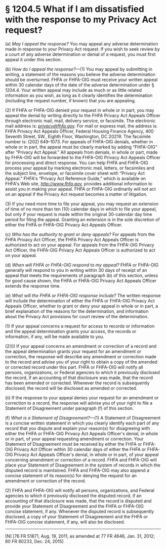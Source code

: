 # § 1204.5   What if I am dissatisfied with the response to my Privacy Act request?

(a) *May I appeal the response?* You may appeal any adverse determination made in response to your Privacy Act request. If you wish to seek review by a court of any adverse determination or denial of a request, you must first appeal it under this section.


(b) *How do I appeal the response?*—(1) You may appeal by submitting in writing, a statement of the reasons you believe the adverse determination should be overturned. FHFA or FHFA-OIG must receive your written appeal within 30 calendar days of the date of the adverse determination under § 1204.4. Your written appeal may include as much or as little related information as you wish, as long as it clearly identifies the determination (including the request number, if known) that you are appealing.


(2) If FHFA or FHFA-OIG denied your request in whole or in part, you may appeal the denial by writing directly to the FHFA Privacy Act Appeals Officer through electronic mail, mail, delivery service, or facsimile. The electronic mail address is: *privacy@fhfa.gov.* For mail or express mail, the address is: FHFA Privacy Act Appeals Officer, Federal Housing Finance Agency, 400 Seventh Street, SW., Eighth Floor, Washington, DC 20219. The facsimile number is: (202) 649-1073. For appeals of FHFA-OIG denials, whether in whole or in part, the appeal must be clearly marked by adding “FHFA-OIG” after “Privacy Act Appeal.” All appeals from denials, in whole or part, made by FHFA-OIG will be forwarded to the FHFA-OIG Privacy Act Appeals Officer for processing and direct response. You can help FHFA and FHFA-OIG process your appeal by marking electronic mail, letters, or facsimiles and the subject line, envelope, or facsimile cover sheet with “Privacy Act Appeal.” FHFA's “Privacy Act Reference Guide,” which is available on FHFA's Web site, *http://www.fhfa.gov,* provides additional information to assist you in making your appeal. FHFA or FHFA-OIG ordinarily will not act on an appeal if the Privacy Act request becomes a matter of litigation.


(3) If you need more time to file your appeal, you may request an extension of time of no more than ten (10) calendar days in which to file your appeal, but only if your request is made within the original 30-calendar day time period for filing the appeal. Granting an extension is in the sole discretion of either the FHFA or FHFA-OIG Privacy Act Appeals Officer.


(c) *Who has the authority to grant or deny appeals?* For appeals from the FHFA Privacy Act Officer, the FHFA Privacy Act Appeals Officer is authorized to act on your appeal. For appeals from the FHFA-OIG Privacy Act Officer, the FHFA-OIG Privacy Act Appeals Officer is authorized to act on your appeal.


(d) *When will FHFA or FHFA-OIG respond to my appeal?* FHFA or FHFA-OIG generally will respond to you in writing within 30 days of receipt of an appeal that meets the requirements of paragraph (b) of this section, unless for good cause shown, the FHFA or FHFA-OIG Privacy Act Appeals Officer extends the response time.


(e) *What will the FHFA or FHFA-OIG response include?* The written response will include the determination of either the FHFA or FHFA-OIG Privacy Act Appeals Officer, whether to grant or deny your appeal in whole or in part, a brief explanation of the reasons for the determination, and information about the Privacy Act provisions for court review of the determination.


(1) If your appeal concerns a request for access to records or information and the appeal determination grants your access, the records or information, if any, will be made available to you.


(2)(i) If your appeal concerns an amendment or correction of a record and the appeal determination grants your request for an amendment or correction, the response will describe any amendment or correction made to the record and advise you of your right to obtain a copy of the amended or corrected record under this part. FHFA or FHFA-OIG will notify all persons, organizations, or Federal agencies to which it previously disclosed the record, if an accounting of that disclosure was made, that the record has been amended or corrected. Whenever the record is subsequently disclosed, the record will be disclosed as amended or corrected.


(ii) If the response to your appeal denies your request for an amendment or correction to a record, the response will advise you of your right to file a Statement of Disagreement under paragraph (f) of this section.


(f) *What is a Statement of Disagreement?*—(1) A Statement of Disagreement is a concise written statement in which you clearly identify each part of any record that you dispute and explain your reason(s) for disagreeing with either the FHFA or FHFA-OIG Privacy Act Appeals Officer's denial, in whole or in part, of your appeal requesting amendment or correction. Your Statement of Disagreement must be received by either the FHFA or FHFA-OIG Privacy Act Officer within 30 calendar days of either the FHFA or FHFA-OIG Privacy Act Appeals Officer's denial, in whole or in part, of your appeal concerning amendment or correction of a record. FHFA and FHFA-OIG will place your Statement of Disagreement in the system of records in which the disputed record is maintained. FHFA and FHFA-OIG may also append a concise statement of its reason(s) for denying the request for an amendment or correction of the record.


(2) FHFA and FHFA-OIG will notify all persons, organizations, and Federal agencies to which it previously disclosed the disputed record, if an accounting of that disclosure was made, that the record is disputed and provide your Statement of Disagreement and the FHFA or FHFA-OIG concise statement, if any. Whenever the disputed record is subsequently disclosed, a copy of your Statement of Disagreement and the FHFA or FHFA-OIG concise statement, if any, will also be disclosed.



---

[N] [76 FR 51871, Aug. 19, 2011, as amended at 77 FR 4646, Jan. 31, 2012; 80 FR 80233, Dec. 24, 2015]




